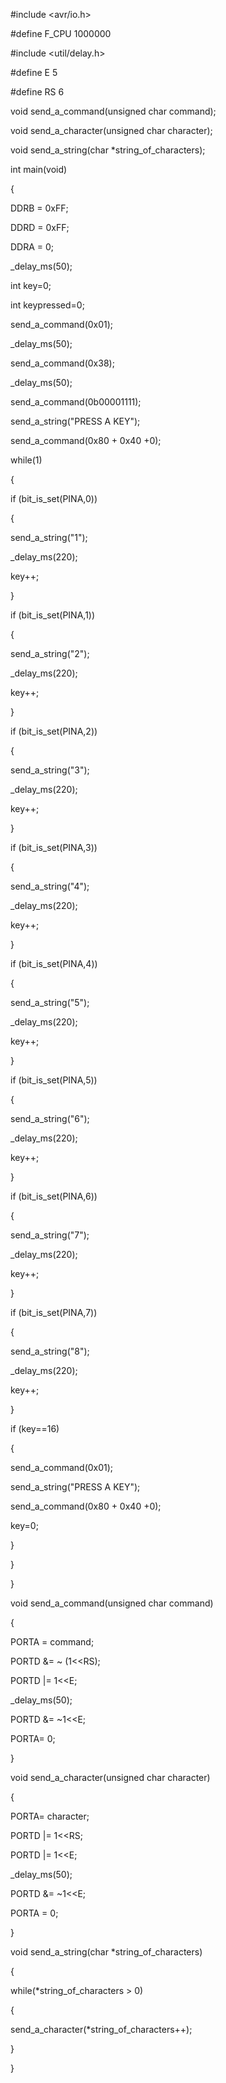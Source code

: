 #include <avr/io.h>

#define F_CPU 1000000    

#include <util/delay.h>

#define    E   5

#define RS  6

void send_a_command(unsigned char command);

void send_a_character(unsigned char character);

void send_a_string(char *string_of_characters);    

int main(void)

{

DDRB = 0xFF;

DDRD = 0xFF;

DDRA = 0;

_delay_ms(50);

int key=0;

int keypressed=0;

send_a_command(0x01); 

_delay_ms(50);

send_a_command(0x38);

_delay_ms(50);

send_a_command(0b00001111);

send_a_string("PRESS A KEY");

send_a_command(0x80 + 0x40 +0);

while(1)

{

if (bit_is_set(PINA,0))

{

send_a_string("1");

_delay_ms(220);

key++;

}

if (bit_is_set(PINA,1))

{

send_a_string("2");

_delay_ms(220);

key++;

}

if (bit_is_set(PINA,2))

{

send_a_string("3");

_delay_ms(220);

key++;

}

if (bit_is_set(PINA,3))

{

send_a_string("4");

_delay_ms(220);

key++;

}

if (bit_is_set(PINA,4))

{

send_a_string("5");

_delay_ms(220);

key++;

}

if (bit_is_set(PINA,5))

{

send_a_string("6");

_delay_ms(220);

key++;

}

if (bit_is_set(PINA,6))

{

send_a_string("7");

_delay_ms(220);

key++;

}

if (bit_is_set(PINA,7))

{

send_a_string("8");

_delay_ms(220);

key++;

}

if (key==16)

{

send_a_command(0x01); 

send_a_string("PRESS A KEY");

send_a_command(0x80 + 0x40 +0);

key=0;

}

}

}

void send_a_command(unsigned char command)

{

PORTA = command;

PORTD &= ~ (1<<RS); 

PORTD |= 1<<E; 

_delay_ms(50);

PORTD &= ~1<<E;

PORTA= 0;

}

void send_a_character(unsigned char character)

{

PORTA= character;

PORTD |= 1<<RS;

PORTD |= 1<<E;

_delay_ms(50);

PORTD &= ~1<<E;

PORTA = 0;

}

void send_a_string(char *string_of_characters)

{

while(*string_of_characters > 0)

{

send_a_character(*string_of_characters++);

}

}
